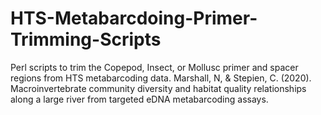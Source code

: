 # HTS-Metabarcdoing-Primer-Trimming-Scripts
Perl scripts to trim the Copepod, Insect, or Mollusc primer and spacer regions from HTS metabarcoding data.  Marshall, N, &amp; Stepien, C. (2020). Macroinvertebrate community diversity and habitat quality relationships along a large river from targeted eDNA metabarcoding assays.

